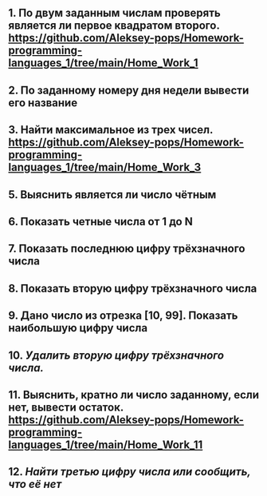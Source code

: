 ## 1. По двум заданным числам проверять является ли первое квадратом второго. https://github.com/Aleksey-pops/Homework-programming-languages_1/tree/main/Home_Work_1


## 2. По заданному номеру дня недели вывести его название
##  3. Найти максимальное из трех чисел. https://github.com/Aleksey-pops/Homework-programming-languages_1/tree/main/Home_Work_3
## 5. Выяснить является ли число чётным
## 6. Показать четные числа от 1 до N
## 7. Показать последнюю цифру трёхзначного числа
## 8. Показать вторую цифру трёхзначного числа
## 9. Дано число из отрезка [10, 99]. Показать наибольшую цифру числа
## 10. *Удалить вторую цифру трёхзначного числа.*
## 11. **Выяснить, кратно ли число заданному, если нет, вывести остаток.** https://github.com/Aleksey-pops/Homework-programming-languages_1/tree/main/Home_Work_11
## 12. ***Найти третью цифру числа или сообщить, что её нет***